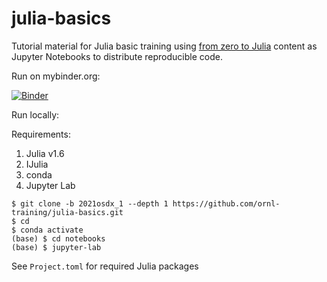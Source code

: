 # julia-basics

Tutorial material for Julia basic training using [from zero to Julia](https://techytok.com/from-zero-to-julia/) content as Jupyter Notebooks to distribute reproducible code.

Run on mybinder.org:

[![Binder](https://mybinder.org/badge_logo.svg)](https://mybinder.org/v2/gh/ornl-training/julia-basics/main?filepath=notebooks)


Run locally:

Requirements:

1. Julia v1.6
2. IJulia
3. conda
4. Jupyter Lab

```
$ git clone -b 2021osdx_1 --depth 1 https://github.com/ornl-training/julia-basics.git
$ cd 
$ conda activate
(base) $ cd notebooks
(base) $ jupyter-lab
```

See `Project.toml` for required Julia packages
